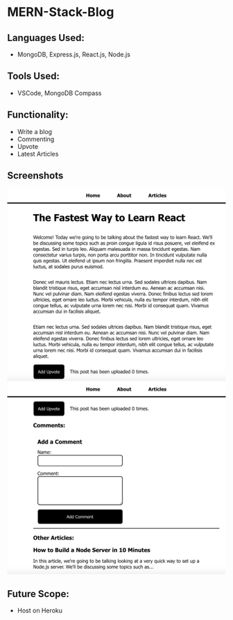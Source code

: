 # MERN-Stack-Blog

## Languages Used:
- MongoDB, Express.js, React.js, Node.js

## Tools Used:
- VSCode, MongoDB Compass

## Functionality:
- Write a blog
- Commenting</br>
- Upvote</br>
- Latest Articles</br>

## Screenshots
![Alt text](/Image1.png?raw=true "Image1")
![Alt text](/Image2.png?raw=true "Image1")

## Future Scope:
- Host on Heroku

